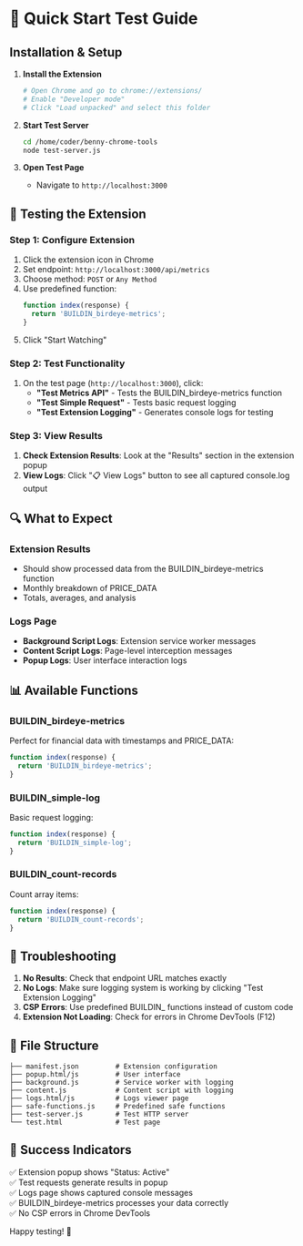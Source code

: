 # 🚀 Quick Start Test Guide

## Installation & Setup

1. **Install the Extension**
   ```bash
   # Open Chrome and go to chrome://extensions/
   # Enable "Developer mode"
   # Click "Load unpacked" and select this folder
   ```

2. **Start Test Server**
   ```bash
   cd /home/coder/benny-chrome-tools
   node test-server.js
   ```

3. **Open Test Page**
   - Navigate to `http://localhost:3000`

## 🧪 Testing the Extension

### Step 1: Configure Extension
1. Click the extension icon in Chrome
2. Set endpoint: `http://localhost:3000/api/metrics`
3. Choose method: `POST` or `Any Method`
4. Use predefined function:
   ```javascript
   function index(response) {
     return 'BUILDIN_birdeye-metrics';
   }
   ```
5. Click "Start Watching"

### Step 2: Test Functionality
1. On the test page (`http://localhost:3000`), click:
   - **"Test Metrics API"** - Tests the BUILDIN_birdeye-metrics function
   - **"Test Simple Request"** - Tests basic request logging
   - **"Test Extension Logging"** - Generates console logs for testing

### Step 3: View Results
1. **Check Extension Results**: Look at the "Results" section in the extension popup
2. **View Logs**: Click "📋 View Logs" button to see all captured console.log output

## 🔍 What to Expect

### Extension Results
- Should show processed data from the BUILDIN_birdeye-metrics function
- Monthly breakdown of PRICE_DATA
- Totals, averages, and analysis

### Logs Page
- **Background Script Logs**: Extension service worker messages
- **Content Script Logs**: Page-level interception messages  
- **Popup Logs**: User interface interaction logs

## 📊 Available Functions

### BUILDIN_birdeye-metrics
Perfect for financial data with timestamps and PRICE_DATA:
```javascript
function index(response) {
  return 'BUILDIN_birdeye-metrics';
}
```

### BUILDIN_simple-log
Basic request logging:
```javascript
function index(response) {
  return 'BUILDIN_simple-log';
}
```

### BUILDIN_count-records
Count array items:
```javascript
function index(response) {
  return 'BUILDIN_count-records';
}
```

## 🐛 Troubleshooting

1. **No Results**: Check that endpoint URL matches exactly
2. **No Logs**: Make sure logging system is working by clicking "Test Extension Logging"
3. **CSP Errors**: Use predefined BUILDIN_ functions instead of custom code
4. **Extension Not Loading**: Check for errors in Chrome DevTools (F12)

## 📁 File Structure
```
├── manifest.json         # Extension configuration
├── popup.html/js         # User interface
├── background.js         # Service worker with logging
├── content.js            # Content script with logging
├── logs.html/js          # Logs viewer page
├── safe-functions.js     # Predefined safe functions
├── test-server.js        # Test HTTP server
└── test.html             # Test page
```

## 🎯 Success Indicators

✅ Extension popup shows "Status: Active"  
✅ Test requests generate results in popup  
✅ Logs page shows captured console messages  
✅ BUILDIN_birdeye-metrics processes your data correctly  
✅ No CSP errors in Chrome DevTools  

Happy testing! 🎉
